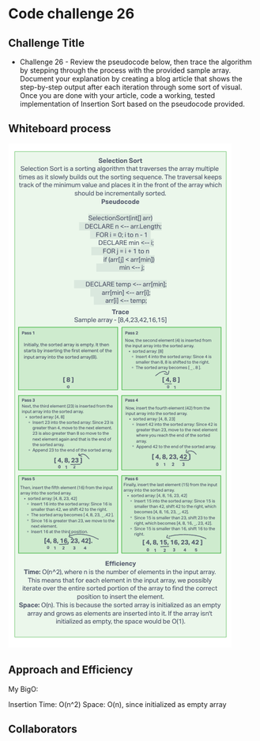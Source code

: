 # Code challenge 26

## Challenge Title

- Challenge 26 - Review the pseudocode below, then trace the algorithm by stepping through the process with the provided sample array. Document your explanation by creating a blog article that shows the step-by-step output after each iteration through some sort of visual.
Once you are done with your article, code a working, tested implementation of Insertion Sort based on the pseudocode provided.

## Whiteboard process

![Code challenge 26](../whiteboard-images/whiteboard26.png)

## Approach and Efficiency

My BigO:

Insertion
Time: O(n^2)
Space: O(n), since initialized as empty array

## Collaborators
